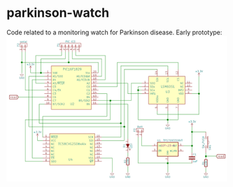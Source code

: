 # parkinson-watch
Code related to a monitoring watch for Parkinson disease.
Early prototype:
![schematics](schematics.png)

